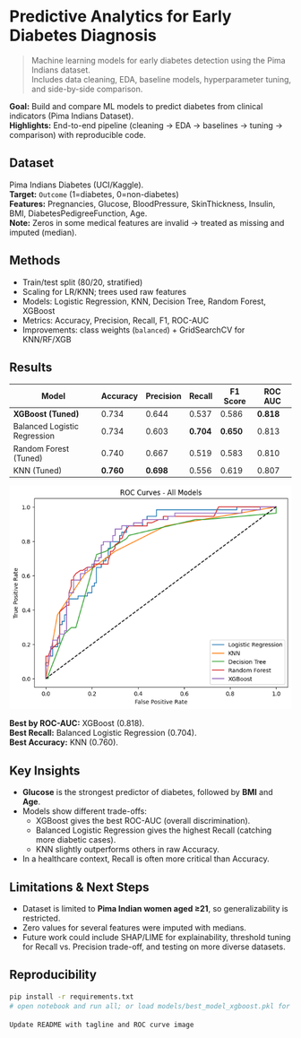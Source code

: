 # Predictive Analytics for Early Diabetes Diagnosis  

> Machine learning models for early diabetes detection using the Pima Indians dataset.  
> Includes data cleaning, EDA, baseline models, hyperparameter tuning, and side-by-side comparison.

**Goal:** Build and compare ML models to predict diabetes from clinical indicators (Pima Indians Dataset).  
**Highlights:** End-to-end pipeline (cleaning → EDA → baselines → tuning → comparison) with reproducible code.

## Dataset
Pima Indians Diabetes (UCI/Kaggle).  
**Target:** `Outcome` (1=diabetes, 0=non-diabetes)  
**Features:** Pregnancies, Glucose, BloodPressure, SkinThickness, Insulin, BMI, DiabetesPedigreeFunction, Age.  
**Note:** Zeros in some medical features are invalid → treated as missing and imputed (median).

## Methods
- Train/test split (80/20, stratified)
- Scaling for LR/KNN; trees used raw features
- Models: Logistic Regression, KNN, Decision Tree, Random Forest, XGBoost
- Metrics: Accuracy, Precision, Recall, F1, ROC-AUC
- Improvements: class weights (`balanced`) + GridSearchCV for KNN/RF/XGB

## Results
| Model                        | Accuracy | Precision | Recall | F1 Score | ROC AUC |
|------------------------------|----------|-----------|--------|----------|---------|
| **XGBoost (Tuned)**          | 0.734    | 0.644     | 0.537  | 0.586    | **0.818** |
| Balanced Logistic Regression | 0.734    | 0.603     | **0.704** | **0.650** | 0.813 |
| Random Forest (Tuned)        | 0.740    | 0.667     | 0.519  | 0.583    | 0.810 |
| KNN (Tuned)                  | **0.760**| **0.698** | 0.556  | 0.619    | 0.807 |

![ROC Curves](roc_curves.png)

**Best by ROC-AUC:** XGBoost (0.818).  
**Best Recall:** Balanced Logistic Regression (0.704).  
**Best Accuracy:** KNN (0.760).  

## Key Insights
- **Glucose** is the strongest predictor of diabetes, followed by **BMI** and **Age**.  
- Models show different trade-offs:  
  - XGBoost gives the best ROC-AUC (overall discrimination).  
  - Balanced Logistic Regression gives the highest Recall (catching more diabetic cases).  
  - KNN slightly outperforms others in raw Accuracy.  
- In a healthcare context, Recall is often more critical than Accuracy.

## Limitations & Next Steps
- Dataset is limited to **Pima Indian women aged ≥21**, so generalizability is restricted.  
- Zero values for several features were imputed with medians.  
- Future work could include SHAP/LIME for explainability, threshold tuning for Recall vs. Precision trade-off, and testing on more diverse datasets.

## Reproducibility
```bash
pip install -r requirements.txt
# open notebook and run all; or load models/best_model_xgboost.pkl for inference

Update README with tagline and ROC curve image

